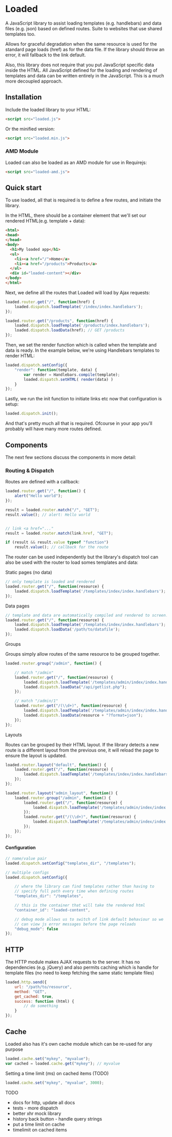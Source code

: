 # Loaded

A JavaScript library to assist loading templates (e.g. handlebars) and data files (e.g. json) based on defined routes. Suite to websites that use shared templates too.

Allows for graceful degradation when the same resource is used for the standard page loads (href) as for the data file. If the library should throw an error, it will fallback to the link default.

Also, this library does not require that you put JavaScript specific data inside the HTML. All JavaScript defined for the loading and rendering of templates and data can be written entirely in the JavaScript. This is a much more decoupled approach.

## Installation

Include the loaded library to your HTML:

```html
<script src="loaded.js">
```

Or the minified version:

```html
<script src="loaded.min.js">
```

### AMD Module

Loaded can also be loaded as an AMD module for use in Requirejs:

```html
<script src="loaded-amd.js">
```

## Quick start

To use loaded, all that is required is to define a few routes, and initiate the library.

In the HTML, there should be a container element that we'll set our rendered HTML(e.g.
template + data):

```html
<html>
<head>
</head>
<body>
  <h1>My loaded app</h1>
  <ul>
    <li><a href="/">Home</a>
    <li><a href="/products">Products</a>
  </ul>
  <div id="loaded-content"></div>
</body>
</html>
```

Next, we define all the routes that Loaded will load by Ajax requests:

```javascript
loaded.router.get("/", function(href) {
    loaded.dispatch.loadTemplate('/index/index.handlebars');
});

loaded.router.get("/products", function(href) {
    loaded.dispatch.loadTemplate('/products/index.handlebars');
    loaded.dispatch.loadData(href); // GET /products
});
```

Then, we set the render function which is called when the template and data is ready.
In the example below, we're using Handlebars templates to render HTML:

```javascript
loaded.dispatch.setConfig({
    "render": function(template, data) {
        var render = Handlebars.compile(template);
        loaded.dispatch.setHTML( render(data) )
    }
});
```

Lastly, we run the init function to initiate links etc now that configuration is setup:

```javascript
loaded.dispatch.init();
```

And that's pretty much all that is required. Ofcourse in your app you'll probably will
have many more routes defined.

## Components ##

The next few sections discuss the components in more detail:

### Routing & Dispatch

Routes are defined with a callback:

```javascript
loaded.router.get("/", function() {
    alert("Hello world");
});

result = loaded.router.match("/", "GET");
result.value(); // alert: Hello world
```

```javascript

// link <a href="..."
result = loaded.router.match(link.href, "GET");

if (result && result.value typeof "function")
    result.value(); // callback for the route
```

The router can be used independently but the library's dispatch tool can also be
used with the router to load somes templates and data:

Static pages (no data)

```javascript
// only template is loaded and rendered
loaded.router.get("/", function(resource) {
    loaded.dispatch.loadTemplate('/templates/index/index.handlebars');
});
```

Data pages

```javascript
// template and data are automatically compiled and rendered to screen.
loaded.router.get("/", function(resource) {
    loaded.dispatch.loadTemplate('/templates/index/index.handlebars');
    loaded.dispatch.loadData('/path/to/datafile');
});
```

Groups

Groups simply allow routes of the same resource to be grouped together.

```javascript
loaded.router.group("/admin", function() {

    // match "/admin"
    loaded.router.get("/", function(resource) {
        loaded.dispatch.loadTemplate('/templates/admin/index/index.handlebars');
        loaded.dispatch.loadData("/api/getlist.php");
    });

    // match "/admin/1"
    loaded.router.get("/(\\d+)", function(resource) {
        loaded.dispatch.loadTemplate('/templates/admin/index/index.handlebars');
        loaded.dispatch.loadData(resource + "?format=json");
    });
});
```

Layouts

Routes can be grouped by their HTML layout. If the library detects a new route is a different layout from the previous one, it will reload the page to ensure the layout is updated.

```javascript
loaded.router.layout("default", function() {
    loaded.router.get("/", function(resource) {
        loaded.dispatch.loadTemplate('/templates/index/index.handlebars');
    });
});

loaded.router.layout("admin_layout", function() {
    loaded.router.group("/admin", function() {
        loaded.router.get("/", function(resource) {
            loaded.dispatch.loadTemplate('/templates/admin/index/index.handlebars');
        });
        loaded.router.get("/(\\d+)", function(resource) {
            loaded.dispatch.loadTemplate('/templates/admin/index/index.handlebars');
        });
    });
});
```

#### Configuration

```javascript
// name/value pair
loaded.dispatch.setConfig("templates_dir", "/templates");

// multiple configs
loaded.dispatch.setConfig({

    // where the library can find templates rather than having to
    // specify full path every time when defining routes
    "templates_dir": "/templates",

    // this is the container that will take the rendered html
    "container_id": "loaded-content",

    // debug mode allows us to switch of link default behaviour so we
    // can view js error messages before the page reloads
    "debug_mode": false
});
```

## HTTP

The HTTP module makes AJAX requests to the server. It has no dependencies (e.g. jQuery) and
also permits caching which is handle for template files (no need to keep fetching the same
static template files)

```javascript
loaded.http.send({
    url: "/path/to/resource",
    method: "GET",
    get_cached: true,
    success: function (html) {
        // do something
    }
});
```

## Cache

Loaded also has it's own cache module which can be re-used for any purpose

```javascript
loaded.cache.set("mykey", "myvalue");
var cached = loaded.cache.get("mykey"); // myvalue
```

Setting a time limit (ms) on cached items (TODO)

```javascript
loaded.cache.set("mykey", "myvalue", 3000);
```


TODO

* docs for http, update all docs
* tests - more dispatch
* better xhr mock library
* history back button - handle query strings
* put a time limit on cache
* timelimit on cached items

